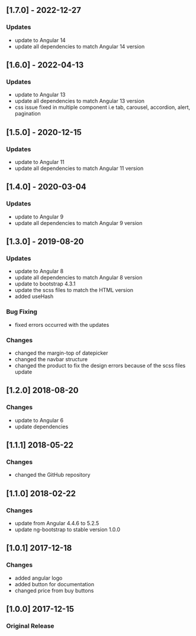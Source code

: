 ## [1.7.0] - 2022-12-27
### Updates
- update to Angular 14
- update all dependencies to match Angular 14 version

## [1.6.0] - 2022-04-13
### Updates
- update to Angular 13
- update all dependencies to match Angular 13 version
- css issue fixed in multiple component i.e tab, carousel, accordion, alert, pagination

## [1.5.0] - 2020-12-15
### Updates
- update to Angular 11
- update all dependencies to match Angular 11 version

## [1.4.0] - 2020-03-04
### Updates
- update to Angular 9
- update all dependencies to match Angular 9 version

## [1.3.0] - 2019-08-20
### Updates
- update to Angular 8
- update all dependencies to match Angular 8 version
- update to bootstrap 4.3.1
- update the scss files to match the HTML version
- added useHash
### Bug Fixing
- fixed errors occurred with the updates
### Changes
- changed the margin-top of datepicker
- changed the navbar structure
- changed the product to fix the design errors because of the scss files update

## [1.2.0] 2018-08-20
### Changes
 - update to Angular 6
 - update dependencies

## [1.1.1] 2018-05-22
### Changes
 - changed the GitHub repository

## [1.1.0] 2018-02-22
### Changes
 - update from Angular 4.4.6 to 5.2.5
 - update ng-bootstrap to stable version 1.0.0

## [1.0.1] 2017-12-18
### Changes
 - added angular logo
 - added button for documentation
 - changed price from buy buttons

## [1.0.0] 2017-12-15
### Original Release
 
